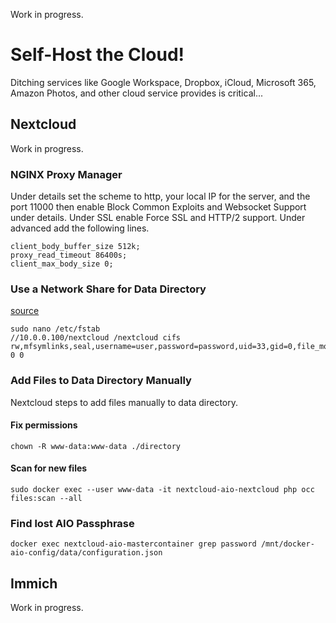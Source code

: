 Work in progress.

# Self-Host the Cloud!
Ditching services like Google Workspace, Dropbox, iCloud, Microsoft 365, Amazon Photos, and other cloud service provides is critical...

## Nextcloud
Work in progress.

### NGINX Proxy Manager
Under details set the scheme to http, your local IP for the server, and the port 11000 then enable Block Common Exploits and Websocket Support under details. Under SSL enable Force SSL and HTTP/2 support. Under advanced add the following lines.
```
client_body_buffer_size 512k;
proxy_read_timeout 86400s;
client_max_body_size 0;
```

### Use a Network Share for Data Directory
[source](https://github.com/nextcloud/all-in-one?tab=readme-ov-file#can-i-use-a-cifssmb-share-as-nextclouds-datadir)
```
sudo nano /etc/fstab
//10.0.0.100/nextcloud /nextcloud cifs rw,mfsymlinks,seal,username=user,password=password,uid=33,gid=0,file_mode=0770,dir_mode=0770 0 0
```
### Add Files to Data Directory Manually
Nextcloud steps to add files manually to data directory. 
#### Fix permissions 
```
chown -R www-data:www-data ./directory
```
#### Scan for new files
```
sudo docker exec --user www-data -it nextcloud-aio-nextcloud php occ files:scan --all
```
### Find lost AIO Passphrase
```
docker exec nextcloud-aio-mastercontainer grep password /mnt/docker-aio-config/data/configuration.json
```

## Immich
Work in progress.
